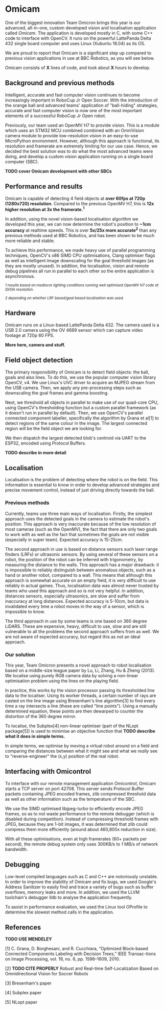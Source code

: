 # Omicam 
One of the biggest innovation Team Omicron brings this year is our advanced, all-in-one, custom developed vision and
localisation application called _Omicam_. The application is developed mostly in C, with some C++ code to interface with
OpenCV. It runs on the powerful LattePanda Delta 432 single board computer and uses Linux (Xubuntu 18.04) as its OS.

We are proud to report that Omicam is a significant step up compared to previous vision applications in use at BBC
Robotics, as you will see below.

Omicam consists of **X** lines of code, and took about **X** hours to develop.

## Background and previous methods
Intelligent, accurate and fast computer vision continues to become increasingly important in RoboCup Jr Open Soccer.
With the introduction of the orange ball and advanced teams' application of "ball-hiding" strategies, accurate and fast
computer vision is now one of the most important elements of a successful RoboCup Jr Open robot.

Previously, our team used an OpenMV H7 to provide vision. This is a module which uses an STM32 MCU combined combined with
an OmniVision camera module to provide low-resolution vision in an easy-to-use MicroPython environment. However, although
this approach is functional, its resolution and framerate are extremely limiting for our use case. Hence, we decided the
best solution was to do what the most advanced teams were doing, and develop a custom vision application running on a 
single board computer (SBC).

**TODO cover Omicam development with other SBCs**

## Performance and results
Omicam is capable of detecting 4 field objects at **over 60fps at 720p (1280x720) resolution**. Compared to the previous
OpenMV H7, this is **12x higher resolution at 3x the framerate.<sup>1</sup>**

In addition, using the novel vision-based localisation algorithm we developed this year, we can now determine the
robot's position to **~1cm accuracy** at realtime speeds. This is over **5x/25x more accurate<sup>2</sup>** than any previous methods 
used at BBC Robotics, and has been shown to be much more reliable and stable.

To achieve this performance, we made heavy use of parallel programming techniques, OpenCV's x86 SIMD CPU optimisations,
Clang optimiser flags as well as intelligent image downscaling for the goal threshold images (as they are mostly unused).
In addition, the localisation, vision and remote debug pipelines all run in parallel to each other so the entire application
is asynchronous.

_<sup>1 results based on mediocre lighting conditions running well optimised OpenMV H7 code at QVGA resolution.</sup>_ 

_<sup>2 depending on whether LRF based/goal based localisation was used.</sup>_

## Hardware
Omicam runs on a Linux-based LattePanda Delta 432. The camera used is a USB 2.0 camera using the OV 4689 sensor which can 
capture video footage at 720p 60 FPS.

**More here, camera and stuff.**

## Field object detection
The primary responsibility of Omicam is to detect field objects: the ball, goals and also lines. To do this, we use the 
popular computer vision library OpenCV, v4. We use Linux's UVC driver to acquire an MJPEG stream from the USB camera. 
Then, we apply any pre-processing steps such as downscaling the goal frames and gamma boosting.

Next, we threshold all objects in parallel to make use of our quad-core CPU, using OpenCV's thresholding function but a custom
parallel framework (as it doesn't run in parallel by default). 
Then, we use OpenCV's parallel connected component labeller, specifically the algorithm by Grana et al[1] to detect regions
of the same colour in the image. The largest connected region will be the field object we are looking for.

We then dispatch the largest detected blob's centroid via UART to the ESP32, encoded using Protocol Buffers.

**TODO describe in more detail**

## Localisation
Localisation is the problem of detecting where the robot is on the field. This information is essential to know in order
to develop advanced strategies and precise movement control, instead of just driving directly towards the ball.

### Previous methods
Currently, teams use three main ways of localisation. Firstly, the simplest approach uses the detected goals
in the camera to estimate the robot's position. This approach is very inaccurate because of the low resolution of
most cameras (such as the OpenMV), the fact that there are only two goals to work with as well as the fact that sometimes
the goals are not visible (especially in super team). Expected accuracy is 15-25cm.

The second approach in use is based on distance sensors such laser range finders (LRFs) or ultrasonic sensors. By using
several of these sensors on a robot, the position of the robot can be inferred with trigonometry, by measuring the distance
to the walls. This approach has a major drawback: it is impossible to reliably distinguish between anomalous objects,
such as a hand or another robot, compared to a wall. This means that although this approach is somewhat accurate on an empty
field, it is very difficult to use reliably in actual games. Thus, localisation data was almost never trusted by teams
who used this approach and so is not very helpful. In addition, distances sensors, especially ultrasonics, are slow and suffer 
from inaccuracy at long distances. Expected accuracy is 5-10cm, but data is invalidated every time a robot moves in the way of a sensor,
which is impossible to know.

The third approach in use by some teams is one based on 360 degree LiDARS. These are expensive, heavy, difficult to use, slow and are
still vulnerable to all the problems the second approach suffers from as well. We are not aware of expected accuracy, but regard
this as not an ideal approach.

### Our solution
This year, Team Omicron presents a novel approach to robot localisation based on a middle-size league paper by Lu, Li, Zhang,
Hu & Zheng (2013). We localise using purely RGB camera data by solving a non-linear optimisation problem using the lines on the
playing field.

In practice, this works by the vision processor passing its thresholded line data to the localiser. Using its worker threads,
a certain number of rays are casted on the line image using Bresenham's line algorithm[3] to find every time a ray intersects
a line (these are called "line points"). Using a manually determined equation, these points are then dewarped to counter
the distortion of the 360 degree mirror.

To localise, the Subplex[4] non-linear optimiser (part of the NLopt package[5]) is used to minimise an objective function that 
**TODO describe what it does in simple terms.**

In simple terms, we optimise by moving a virtual robot around on a field and comparing the distances between what it might
see and what we _really_ see to "reverse-engineer" the (x,y) position of the real robot.

## Interfacing with Omicontrol
To interface with our remote management application Omicontrol, Omicam starts a TCP server on port 42708. This server sends
Protocol Buffer packets containing JPEG encoded frames, zlib compressed threshold data as well as other information such as
the temperature of the SBC.

We use the SIMD optimised libjpeg-turbo to efficiently encode JPEG frames, so as to not waste performance to the remote debugger
(which is disabled during competition). Instead of compressing threshold frames with JPEG, because they are 1-bit images,
it was determined that zlib could compress them more efficiently (around about 460,800x reduction in size). 

With all these optimisations, even at high framerates (60+ packets per second), the remote debug system only uses 300KB/s to 1 MB/s 
of network bandwidth.

## Debugging
Low-level compiled languages such as C and C++ are notoriously unstable. In order to improve the stability of Omicam
and fix bugs, we used Google's Address Sanitizer to easily find and trace a variety of bugs such as buffer overflows,
memory leaks and more. In addition, we used the LLVM toolchain's debugger lldb to analyse the application frequently.

To assist in performance evaluation, we used the Linux tool OProfile to determine the slowest method calls in the application.

## References
**TODO USE MENDELEY**

[1] C. Grana, D. Borghesani, and R. Cucchiara, “Optimized Block-based Connected Components Labeling with Decision Trees,” IEEE Transac-tions on Image Processing, vol. 19, no. 6, pp. 1596–1609, 2010.

[2] **TODO CITE PROPERLY** Robust and Real-time Self-Localization Based on Omnidirectional Vision for Soccer Robots

[3] Bresenham's paper

[4] Subplex paper

[5] NLopt paper
